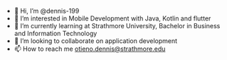 - 👋 Hi, I’m @dennis-199
- 👀 I’m interested in Mobile Development with Java, Kotlin and flutter 
- 🌱 I’m currently learning at Strathmore University, Bachelor in Business and Information Technology
- 💞️ I’m looking to collaborate on application development
- 📫 How to reach me otieno.dennis@strathmore.edu

<!---
dennis-199/dennis-199 is a ✨ special ✨ repository because its `README.md` (this file) appears on your GitHub profile.
You can click the Preview link to take a look at your changes.
--->
